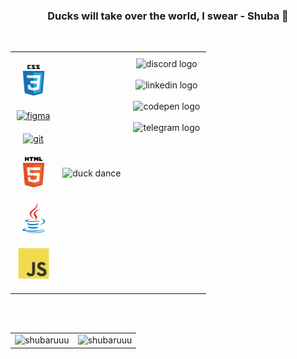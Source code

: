 <div align="center"> 
<h3 align="center">Ducks will take over the world, I swear - Shuba 🦆</h3>
<br>

<table align="center" style="border-collapse: collapse; text-align: center; width: 100%;">
  <tr>
    <!-- First column (languages/tools in column) -->
    <td align="center" style="padding: 10px;">
      <a href="https://www.w3schools.com/css/" target="_blank" rel="noreferrer"> 
        <img src="https://raw.githubusercontent.com/devicons/devicon/master/icons/css3/css3-original-wordmark.svg" alt="css3" width="50" height="50" style="margin: 10px 0;"/> 
      </a><br>
      <a href="https://www.figma.com/" target="_blank" rel="noreferrer"> 
        <img src="https://www.vectorlogo.zone/logos/figma/figma-icon.svg" alt="figma" width="50" height="50" style="margin: 10px 0;"/> 
      </a><br>
      <a href="https://git-scm.com/" target="_blank" rel="noreferrer"> 
        <img src="https://www.vectorlogo.zone/logos/git-scm/git-scm-icon.svg" alt="git" width="50" height="50" style="margin: 10px 0;"/> 
      </a><br>
      <a href="https://www.w3.org/html/" target="_blank" rel="noreferrer"> 
        <img src="https://raw.githubusercontent.com/devicons/devicon/master/icons/html5/html5-original-wordmark.svg" alt="html5" width="50" height="50" style="margin: 10px 0;"/> 
      </a><br>
      <a href="https://www.java.com" target="_blank" rel="noreferrer"> 
        <img src="https://raw.githubusercontent.com/devicons/devicon/master/icons/java/java-original.svg" alt="java" width="50" height="50" style="margin: 10px 0;"/> 
      </a><br>
      <a href="https://developer.mozilla.org/en-US/docs/Web/JavaScript" target="_blank" rel="noreferrer"> 
        <img src="https://raw.githubusercontent.com/devicons/devicon/master/icons/javascript/javascript-original.svg" alt="javascript" width="50" height="50" style="margin: 10px 0;"/> 
      </a>
    </td>
    <!-- Middle column (GIF - responsive) -->
    <td align="center" style="padding: 10px;">
      <img src="https://media1.tenor.com/m/S9BVMZq1Vq8AAAAC/duck-duck-dance.gif" alt="duck dance" style="width: 100%; height: auto;"/>
    </td>
    <!-- Third column (socials in column) -->
    <td valign="top" style="padding: 10px;">
      <div>
        <img src="https://raw.githubusercontent.com/maurodesouza/profile-readme-generator/master/src/assets/icons/social/discord/default.svg" width="50" height="50" alt="discord logo"  />
        <br><br>
        <img src="https://raw.githubusercontent.com/maurodesouza/profile-readme-generator/master/src/assets/icons/social/linkedin/default.svg" width="50" height="50" alt="linkedin logo"  />
        <br><br>
        <img src="https://raw.githubusercontent.com/maurodesouza/profile-readme-generator/master/src/assets/icons/social/codepen/default.svg" width="50" height="50" alt="codepen logo"  />
        <br><br>
        <img src="https://raw.githubusercontent.com/maurodesouza/profile-readme-generator/master/src/assets/icons/social/telegram/default.svg" width="50" height="50" alt="telegram logo"  />
      </div>
    </td>
  </tr>
</table>
<br><br>

<!-- GitHub stats and streak side by side --> 
<table align="center"> 
  <tr> 
    <td> 
      <img src="https://github-readme-stats.vercel.app/api?username=shubaruuu&show_icons=true&theme=tokyonight&locale=en" alt="shubaruuu" /> 
    </td> 
    <td> 
      <img src="https://github-readme-streak-stats.herokuapp.com/?user=shubaruuu&theme=dark" alt="shubaruuu" /> 
    </td> 
  </tr> 
</table> 

</div>
